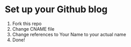 Set up your Github blog
=======================

1. Fork this repo
2. Change CNAME file
3. Change references to Your Name to your actual name
4. Done!
